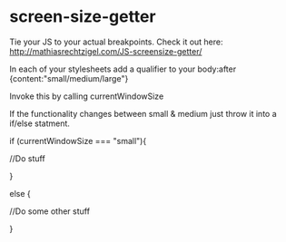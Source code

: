 screen-size-getter
==================

Tie your JS to your actual breakpoints. Check it out here: http://mathiasrechtzigel.com/JS-screensize-getter/

In each of your stylesheets add a qualifier to your body:after {content:"small/medium/large"}

Invoke this by calling currentWindowSize

If the functionality changes between small & medium just throw it into a if/else statment.

if (currentWindowSize === "small"){

  //Do stuff
  
  }
  
  else {
  
  //Do some other stuff
  
  }
